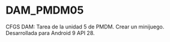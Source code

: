 # DAM_PMDM05
CFGS DAM: Tarea de la unidad 5 de PMDM. Crear un minijuego. Desarrollada para Android 9 API 28. 
